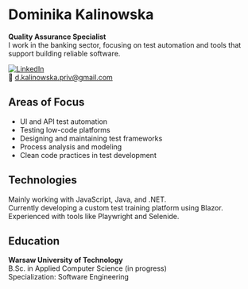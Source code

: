 # Dominika Kalinowska

**Quality Assurance Specialist**  
I work in the banking sector, focusing on test automation and tools that support building reliable software.

[![LinkedIn](https://img.shields.io/badge/LinkedIn-dkalinowska-blue?logo=linkedin&style=flat-square)](https://www.linkedin.com/in/dkalinowska)  
📧 [d.kalinowska.priv@gmail.com](mailto:d.kalinowska.priv@gmail.com)

## Areas of Focus

- UI and API test automation
- Testing low-code platforms
- Designing and maintaining test frameworks
- Process analysis and modeling
- Clean code practices in test development

## Technologies

Mainly working with JavaScript, Java, and .NET.  
Currently developing a custom test training platform using Blazor.  
Experienced with tools like Playwright and Selenide.

## Education

**Warsaw University of Technology**  
B.Sc. in Applied Computer Science (in progress)  
Specialization: Software Engineering
